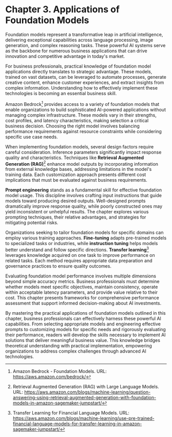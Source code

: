 # Chapter 3. Applications of Foundation Models

Foundation models represent a transformative leap in artificial intelligence, delivering exceptional capabilities across language processing, image generation, and complex reasoning tasks. These powerful AI systems serve as the backbone for numerous business applications that can drive innovation and competitive advantage in today's market.

For business professionals, practical knowledge of foundation model applications directly translates to strategic advantage. These models, trained on vast datasets, can be leveraged to automate processes, generate creative content, enhance customer experiences, and extract insights from complex information. Understanding how to effectively implement these technologies is becoming an essential business skill.

Amazon Bedrock[^501] provides access to a variety of foundation models that enable organizations to build sophisticated AI-powered applications without managing complex infrastructure. These models vary in their strengths, cost profiles, and latency characteristics, making selection a critical business decision. Choosing the right model involves balancing performance requirements against resource constraints while considering specific use case needs.

When implementing foundation models, several design factors require careful consideration. Inference parameters significantly impact response quality and characteristics. Techniques like **Retrieval Augmented Generation (RAG)**[^502] enhance model outputs by incorporating information from external knowledge bases, addressing limitations in the model's training data. Each customization approach presents different cost implications that must be evaluated against business requirements.

**Prompt engineering** stands as a fundamental skill for effective foundation model usage. This discipline involves crafting input instructions that guide models toward producing desired outputs. Well-designed prompts dramatically improve response quality, while poorly constructed ones may yield inconsistent or unhelpful results. The chapter explores various prompting techniques, their relative advantages, and strategies for mitigating potential risks.

Organizations seeking to tailor foundation models for specific domains can employ various training approaches. **Fine-tuning** adapts pre-trained models to specialized tasks or industries, while **instruction tuning** helps models better understand and follow specific directions. **Transfer learning**[^503] leverages knowledge acquired on one task to improve performance on related tasks. Each method requires appropriate data preparation and governance practices to ensure quality outcomes.

Evaluating foundation model performance involves multiple dimensions beyond simple accuracy metrics. Business professionals must determine whether models meet specific objectives, maintain consistency, operate within acceptable latency parameters, and provide value relative to their cost. This chapter presents frameworks for comprehensive performance assessment that support informed decision-making about AI investments.

By mastering the practical applications of foundation models outlined in this chapter, business professionals can effectively harness these powerful AI capabilities. From selecting appropriate models and engineering effective prompts to customizing models for specific needs and rigorously evaluating their performance, readers will develop the skills necessary to implement AI solutions that deliver meaningful business value. This knowledge bridges theoretical understanding with practical implementation, empowering organizations to address complex challenges through advanced AI technologies.

[^500]: Foundation Models: A New Era in AI. URL: <https://hai.stanford.edu/news/what-foundation-model-explainer-non-experts>
[^501]: Amazon Bedrock - Foundation Models. URL: <https://aws.amazon.com/bedrock/>
[^502]: Retrieval Augmented Generation (RAG) with Large Language Models. URL: <https://aws.amazon.com/blogs/machine-learning/question-answering-using-retrieval-augmented-generation-with-foundation-models-in-amazon-sagemaker-jumpstart/>
[^503]: Transfer Learning for Financial Language Models. URL: <https://aws.amazon.com/blogs/machine-learning/use-pre-trained-financial-language-models-for-transfer-learning-in-amazon-sagemaker-jumpstart/>